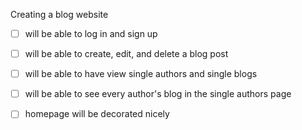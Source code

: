Creating a blog website

- [ ] will be able to log in and sign up
- [ ] will be able to create, edit, and delete a blog post
- [ ] will be able to have view single authors and single blogs
- [ ] will be able to see every author's blog in the single authors page
- [ ] homepage will be decorated nicely

